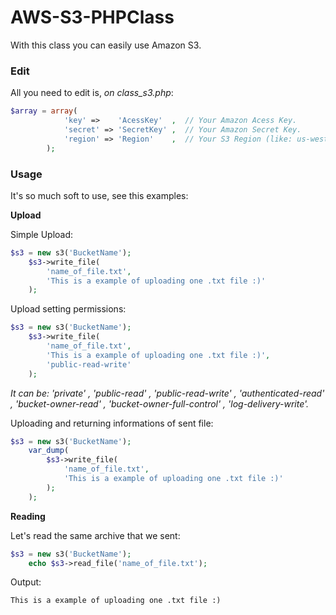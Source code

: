 # AWS-S3-PHPClass
With this class you can easily use Amazon S3.

### Edit ###
All you need to edit is, _on class_s3.php_:
```php
$array = array(
			'key' =>    'AcessKey'	,  // Your Amazon Acess Key.
			'secret' => 'SecretKey' ,  // Your Amazon Secret Key.
			'region' => 'Region'	,  // Your S3 Region (like: us-west-2).
		);
```

### Usage ###
It's so much soft to use, see this examples:

**Upload**

Simple Upload:
```php
$s3 = new s3('BucketName');
	$s3->write_file(
		'name_of_file.txt',
		'This is a example of uploading one .txt file :)'
	);
```
Upload setting permissions:
```php
$s3 = new s3('BucketName');
	$s3->write_file(
		'name_of_file.txt',
		'This is a example of uploading one .txt file :)',
		'public-read-write'
	);
```
*It can be: 'private' , 'public-read' , 'public-read-write' , 'authenticated-read' , 'bucket-owner-read' , 'bucket-owner-full-control' , 'log-delivery-write'.*

Uploading and returning informations of sent file:
```php
$s3 = new s3('BucketName');
	var_dump( 
		$s3->write_file(
			'name_of_file.txt',
			'This is a example of uploading one .txt file :)'
		);
	);
```

**Reading**

Let's read the same archive that we sent:
```php
$s3 = new s3('BucketName');
	echo $s3->read_file('name_of_file.txt');
```
Output:
```
This is a example of uploading one .txt file :)
```
